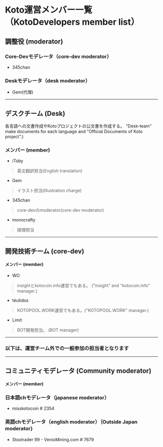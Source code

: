 # Koto運営メンバー一覧（KotoDevelopers member list）

## 調整役 (moderator)
### Core-Devモデレータ（core-dev moderator）
- 345chan
### Deskモデレータ（desk moderator）
- Gem(代理)
---
## デスクチーム (Desk)
各言語への文書作成やKotoプロジェクトの公文書を作成する。 
"Desk-team" make documents for each language and "Official Documents of Koto project".)  
### メンバー (member)
- iToby
> 英文翻訳担当(English translation)

- Gem
> イラスト担当(Illustration charge)

- 345chan
> core-devのmoderator(core-dev moderator)

- monocrafty
> 経理担当

---
## 開発技術チーム (core-dev)
#### メンバー (member) 

- WO 
> insightとkotocoin.info運営でもある。 ("insight" and "kotocoin.info" manager.)  

- téutidos
> KOTOPOOL.WORK運営でもある。("KOTOPOOL.WORK"  manager.)  

- Limit 
> BOT開発担当。 (BOT manager)

---
### 以下は、運営チーム外での一般参加の担当者となります
---
## コミュニティモデレータ (Community moderator)
#### メンバー (member) 

### 日本語chモデレータ（japanese moderator）
- misskotocoin # 2354
### 英語chモデレータ（english moderator）｛Outside Japan moderator｝
- Stoxtrader 99 - VenioMining.com # 7679
